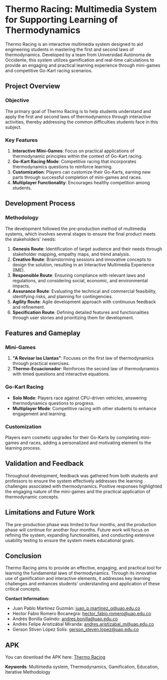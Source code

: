 # Thermo Racing: Multimedia System for Supporting Learning of Thermodynamics

Thermo Racing is an interactive multimedia system designed to aid engineering students in mastering the first and second laws of thermodynamics. Developed by a team from Universidad Autónoma de Occidente, this system utilizes gamification and real-time calculations to provide an engaging and practical learning experience through mini-games and competitive Go-Kart racing scenarios.

## Project Overview

### Objective
The primary goal of Thermo Racing is to help students understand and apply the first and second laws of thermodynamics through interactive activities, thereby addressing the common difficulties students face in this subject.

### Key Features
1. **Interactive Mini-Games**: Focus on practical applications of thermodynamic principles within the context of Go-Kart racing.
2. **Go-Kart Racing Mode**: Competitive racing that incorporates thermodynamics questions to reinforce learning.
3. **Customization**: Players can customize their Go-Karts, earning new parts through successful completion of mini-games and races.
4. **Multiplayer Functionality**: Encourages healthy competition among students.

## Development Process

### Methodology
The development followed the pre-production method of multimedia systems, which involves several stages to ensure the final product meets the stakeholders' needs:

1. **Genesis Route**: Identification of target audience and their needs through stakeholder mapping, empathy maps, and trend analysis.
2. **Creative Route**: Brainstorming sessions and innovative concepts to design the solution, resulting in an Interactive Multimedia Experience (IME).
3. **Responsible Route**: Ensuring compliance with relevant laws and regulations, and considering social, economic, and environmental impacts.
4. **Assurance Route**: Evaluating the technical and commercial feasibility, identifying risks, and planning for contingencies.
5. **Agility Route**: Agile development approach with continuous feedback and refinement.
6. **Specification Route**: Defining detailed features and functionalities through user stories and prioritizing them for development.

## Features and Gameplay

### Mini-Games
1. **"A Revisar las Llantas"**: Focuses on the first law of thermodynamics through practical exercises.
2. **Thermo-Ecuacionador**: Reinforces the second law of thermodynamics with timed questions and interactive equations.

### Go-Kart Racing
- **Solo Mode**: Players race against CPU-driven vehicles, answering thermodynamics questions to progress.
- **Multiplayer Mode**: Competitive racing with other students to enhance engagement and learning.

### Customization
Players earn cosmetic upgrades for their Go-Karts by completing mini-games and races, adding a personalized and motivating element to the learning process.

## Validation and Feedback

Throughout development, feedback was gathered from both students and professors to ensure the system effectively addresses the learning challenges associated with thermodynamics. Positive responses highlighted the engaging nature of the mini-games and the practical application of thermodynamic concepts.

## Limitations and Future Work

The pre-production phase was limited to four months, and the production phase will continue for another four months. Future work will focus on refining the system, expanding functionalities, and conducting extensive usability testing to ensure the system meets educational goals.

## Conclusion

Thermo Racing aims to provide an effective, engaging, and practical tool for learning the fundamental laws of thermodynamics. Through its innovative use of gamification and interactive elements, it addresses key learning challenges and enhances students' understanding and application of these critical concepts.

**Contact Information:**
- Juan Pablo Martínez Guzmán: juan_p.martinez_g@uao.edu.co
- Hector Fabio Romero Bocanegra: hector_fabio.romero@uao.edu.co
- Andrés Bonilla Galindo: andres.bonilla@uao.edu.co
- Andrés Felipe Aristizábal Miranda: andres.aristizabal_m@uao.edu.co
- Gerson Stiven López Solís: gerson_steven.lopez@uao.edu.co

## APK

You can download the APK here: [Thermo Racing](https://uao-my.sharepoint.com/:f:/g/personal/juan_p_martinez_g_uao_edu_co/Egzb0m9OGPhChLhWnzKV9MABTvFBX21cc99GcjXntnovBA?e=0eRpbd)

**Keywords**: Multimedia system, Thermodynamics, Gamification, Education, Iterative Methodology
